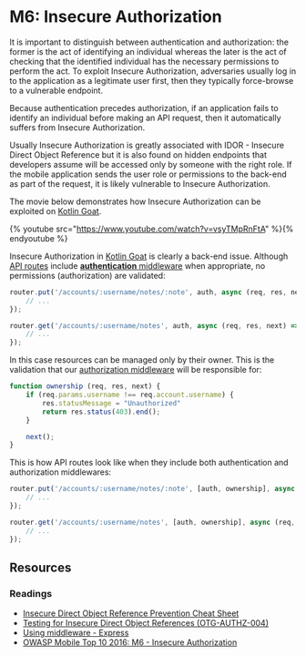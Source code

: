 M6: Insecure Authorization
==========================

It is important to distinguish between authentication and authorization: the
former is the act of identifying an individual whereas the later is the act of
checking that the identified individual has the necessary permissions to perform
the act. To exploit Insecure Authorization, adversaries usually log in to the
application as a legitimate user first, then they typically force-browse to a
vulnerable endpoint.

Because authentication precedes authorization, if an application fails to
identify an individual before making an API request, then it automatically
suffers from Insecure Authorization.

Usually Insecure Authorization is greatly associated with IDOR - Insecure Direct
Object Reference but it is also found on hidden endpoints that developers assume
will be accessed only by someone with the right role. If the mobile application
sends the user role or permissions to the back-end as part of the request, it is
likely vulnerable to Insecure Authorization.

The movie below demonstrates how Insecure Authorization can be exploited on 
[Kotlin Goat][0].

{% youtube src="https://www.youtube.com/watch?v=vsyTMpRnFtA" %}{% endyoutube %}

Insecure Authorization in [Kotlin Goat][0] is clearly a back-end issue.
Although [API routes][1] include [**authentication** middleware][2] when
appropriate, no permissions (authorization) are validated:

```javascript
router.put('/accounts/:username/notes/:note', auth, async (req, res, next) => {
    // ...
});

router.get('/accounts/:username/notes', auth, async (req, res, next) => {
    // ...
});
```

In this case resources can be managed only by their owner. This is the
validation that our [authorization middleware][3] will be responsible for:

```javascript
function ownership (req, res, next) {
    if (req.params.username !== req.account.username) {
        res.statusMessage = "Unauthorized"
        return res.status(403).end();
    }

    next();
}
```

This is how API routes look like when they include both authentication and
authorization middlewares:

```javascript
router.put('/accounts/:username/notes/:note', [auth, ownership], async (req, res, next) => {
    // ...
});

router.get('/accounts/:username/notes', [auth, ownership], async (req, res, next) => {
    // ...
});
```

## Resources

### Readings

* [Insecure Direct Object Reference Prevention Cheat Sheet][5]
* [Testing for Insecure Direct Object References (OTG-AUTHZ-004)][6]
* [Using middleware - Express][7]
* [OWASP Mobile Top 10 2016: M6 - Insecure Authorization][8]

[0]: https://github.com/PauloASilva/KotlinGoat
[1]: https://github.com/PauloASilva/KotlinGoat/blob/master/packages/services/api/src/routes/accounts.js#L29
[2]: https://github.com/PauloASilva/KotlinGoat/blob/master/packages/services/api/src/middleware/auth.js
[3]: https://github.com/PauloASilva/KotlinGoat/blob/feature/m6-insecure-authorization/packages/services/api/src/middleware/ownership.js
[5]: https://www.owasp.org/index.php/Insecure_Direct_Object_Reference_Prevention_Cheat_Sheet
[6]: https://www.owasp.org/index.php/Testing_for_Insecure_Direct_Object_References_(OTG-AUTHZ-004)
[7]: https://expressjs.com/en/guide/using-middleware.html
[8]: https://www.owasp.org/index.php/Mobile_Top_10_2016-M6-Insecure_Authorization
